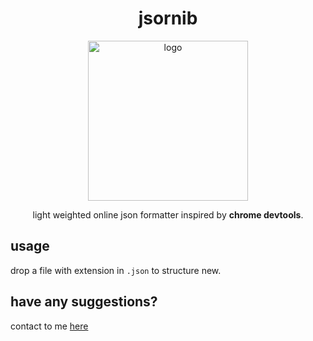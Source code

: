 <h1 align="center">jsornib</h1>
<p align="center">
<img alt="logo" src="https://github.com/user-attachments/assets/cdfaf95f-a9d3-466b-a3b7-af432a4c4f17" width="256px"/>  
</p>

<p align="center">
light weighted online json formatter inspired by <b>chrome devtools</b>.
</p>

## usage

drop a file with extension in `.json` to structure new.

## have any suggestions?

contact to me [here](https://github.com/MarmotCluster/jsornib/issues)
